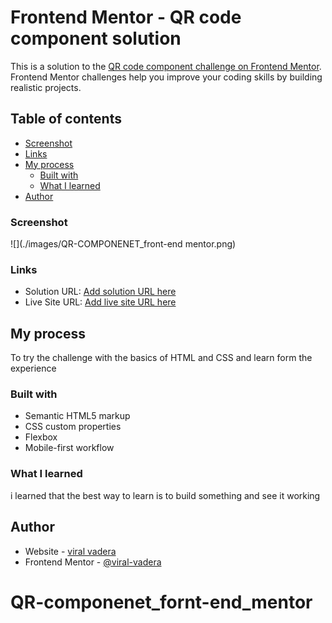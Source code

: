 # Frontend Mentor - QR code component solution

This is a solution to the [QR code component challenge on Frontend Mentor](https://www.frontendmentor.io/challenges/qr-code-component-iux_sIO_H). Frontend Mentor challenges help you improve your coding skills by building realistic projects. 

## Table of contents


  - [Screenshot](#screenshot)
  - [Links](#links)
- [My process](#my-process)
  - [Built with](#built-with)
  - [What I learned](#what-i-learned)
- [Author](#author)





### Screenshot

![](./images/QR-COMPONENET_front-end mentor.png)

### Links

- Solution URL: [Add solution URL here](https://your-solution-url.com)
- Live Site URL: [Add live site URL here](https://your-live-site-url.com)

## My process

To try the challenge with the basics of HTML and CSS and learn form the experience

### Built with

- Semantic HTML5 markup
- CSS custom properties
- Flexbox
- Mobile-first workflow



### What I learned
 i learned that the best way to learn is to build something and see it working 



## Author

- Website - [viral vadera](https://github.com/viral-vadera)
- Frontend Mentor - [@viral-vadera](https://www.frontendmentor.io/profile/viral-vadera)



# QR-componenet_fornt-end_mentor
